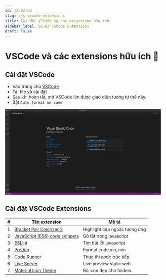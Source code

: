 ```yaml
---
id: js-02-03
slug: /js-vscode-extensions
title: Cài đặt VSCode và các extensions hữu ích
sidebar_label: 02-03 VSCode Extentions
draft: false
---
```


# VSCode và các extensions hữu ích 🎉

## Cài đặt VSCode

- Vào trang chủ [VSCode](https://code.visualstudio.com/)
- Tải file và cài đặt
- Sau khi hoàn tất, mở VSCode lên được giao diện tương tự thế này.
- Bật `Auto format on save`

![](../../static/images/docs/js/2021-06-30-23-45-06.png)

## Cài đặt VSCode Extensions

| #   | Tên extension                                                                                                      | Mô tả                         |
| --- | ------------------------------------------------------------------------------------------------------------------ | ----------------------------- |
| 1   | [Bracket Pair Colorizer 2](https://marketplace.visualstudio.com/items?itemName=CoenraadS.bracket-pair-colorizer-2) | Highlight cặp ngoặc tương ứng |
| 2   | [JavaScript (ES6) code snippets](https://marketplace.visualstudio.com/items?itemName=xabikos.JavaScriptSnippets)   | Gõ tắt trong javascript       |
| 3   | [ESLint](https://marketplace.visualstudio.com/items?itemName=dbaeumer.vscode-eslint)                               | Tìm bắt lỗi javascript        |
| 4   | [Prettier](https://marketplace.visualstudio.com/items?itemName=esbenp.prettier-vscode)                             | Format code xịn, mịn          |
| 5   | [Code Runner](https://marketplace.visualstudio.com/items?itemName=formulahendry.code-runner)                       | Thực thi code trực tiếp       |
| 6   | [Live Server](https://marketplace.visualstudio.com/items?itemName=ritwickdey.LiveServer)                           | Live preview static web       |
| 7   | [Material Icon Theme](https://marketplace.visualstudio.com/items?itemName=PKief.material-icon-theme)               | Bộ icon đẹp cho folders       |



<DocsJSFooter />

